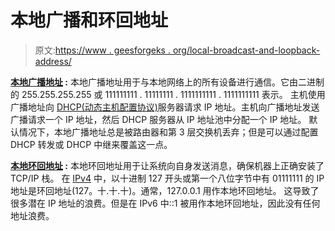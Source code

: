 # 本地广播和环回地址

> 原文:[https://www . geesforgeks . org/local-broadcast-and-loopback-address/](https://www.geeksforgeeks.org/local-broadcast-and-loopback-address/)

**[本地广播地址](https://www.geeksforgeeks.org/computer-network-difference-unicast-broadcast-multicast/) :**
本地广播地址用于与本地网络上的所有设备进行通信。它由二进制的 255.255.255.255 或 111111111 . 11111111 . 1111111111 . 1111111111 表示。
主机使用广播地址向 [DHCP(动态主机配置协议)](https://www.geeksforgeeks.org/computer-network-dynamic-host-configuration-protocol-dhcp/)服务器请求 IP 地址。主机向广播地址发送广播请求一个 IP 地址，然后 DHCP 服务器从 IP 地址池中分配一个 IP 地址。
默认情况下，本地广播地址总是被路由器和第 3 层交换机丢弃；但是可以通过配置 DHCP 转发或 DHCP 中继来覆盖这一点。

**[本地环回地址](https://practice.geeksforgeeks.org/problems/what-is-loopback-address) :**
本地环回地址用于让系统向自身发送消息，确保机器上正确安装了 TCP/IP 栈。
在 [IPv4](https://www.geeksforgeeks.org/differences-between-ipv4-and-ipv6/) 中，以十进制 127 开头或第一个八位字节中有 01111111 的 IP 地址是环回地址(127。十.十.十)。通常，127.0.0.1 用作本地环回地址。
这导致了很多潜在 IP 地址的浪费。但是在 IPv6 中::1 被用作本地环回地址，因此没有任何地址浪费。
